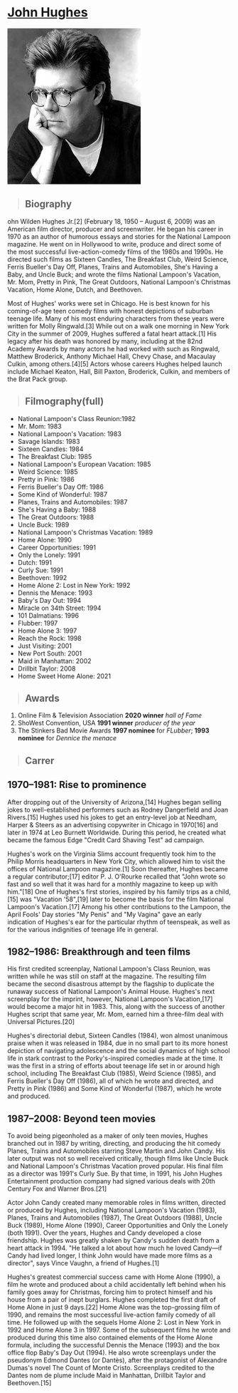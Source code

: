 # [John Hughes](./comedy.md)
![John Hughes](hughes.jpg)
>## Biography 
ohn Wilden Hughes Jr.[2] (February 18, 1950 – August 6, 2009) was an American film director, producer and screenwriter. He began his career in 1970 as an author of humorous essays and stories for the National Lampoon magazine. He went on in Hollywood to write, produce and direct some of the most successful live-action-comedy films of the 1980s and 1990s. He directed such films as Sixteen Candles, The Breakfast Club, Weird Science, Ferris Bueller's Day Off, Planes, Trains and Automobiles, She's Having a Baby, and Uncle Buck; and wrote the films National Lampoon's Vacation, Mr. Mom, Pretty in Pink, The Great Outdoors, National Lampoon's Christmas Vacation, Home Alone, Dutch, and Beethoven.

Most of Hughes' works were set in Chicago. He is best known for his coming-of-age teen comedy films with honest depictions of suburban teenage life. Many of his most enduring characters from these years were written for Molly Ringwald.[3] While out on a walk one morning in New York City in the summer of 2009, Hughes suffered a fatal heart attack.[1] His legacy after his death was honored by many, including at the 82nd Academy Awards by many actors he had worked with such as Ringwald, Matthew Broderick, Anthony Michael Hall, Chevy Chase, and Macaulay Culkin, among others.[4][5] Actors whose careers Hughes helped launch include Michael Keaton, Hall, Bill Paxton, Broderick, Culkin, and members of the Brat Pack group.

>## Filmography(full)
- National Lampoon's Class Reunion:1982
- Mr. Mom: 1983
- National Lampoon's Vacation: 1983
- Savage Islands: 1983
- Sixteen Candles: 1984
- The Breakfast Club: 1985
- National Lampoon's European Vacation: 1985
- Weird Science: 1985
- Pretty in Pink: 1986
- Ferris Bueller's Day Off: 1986
- Some Kind of Wonderful: 1987
- Planes, Trains and Automobiles: 1987
- She's Having a Baby: 1988
- The Great Outdoors: 1988
- Uncle Buck: 1989
- National Lampoon's Christmas Vacation: 1989
- Home Alone: 1990
- Career Opportunities: 1991
- Only the Lonely: 1991
- Dutch: 1991
- Curly Sue: 1991
- Beethoven: 1992
- Home Alone 2: Lost in New York: 1992
- Dennis the Menace: 1993
- Baby's Day Out: 1994
- Miracle on 34th Street: 1994
- 101 Dalmatians: 1996
- Flubber: 1997
- Home Alone 3: 1997
- Reach the Rock: 1998
- Just Visiting: 2001
- New Port South: 2001
- Maid in Manhattan: 2002
- Drillbit Taylor: 2008
- Home Sweet Home Alone: 2021
  
>## Awards
1) Online Film & Television Association **2020 winner** *hall of Fame*
2) ShoWest Convention, USA **1991 winner** *producer of the year*
3) The Stinkers Bad Movie Awards **1997 nominee** for *FLubber*; **1993 nominee** for *Dennice the menace*
   
>## Carrer 
## 1970–1981: Rise to prominence
After dropping out of the University of Arizona,[14] Hughes began selling jokes to well-established performers such as Rodney Dangerfield and Joan Rivers.[15] Hughes used his jokes to get an entry-level job at Needham, Harper & Steers as an advertising copywriter in Chicago in 1970[16] and later in 1974 at Leo Burnett Worldwide. During this period, he created what became the famous Edge "Credit Card Shaving Test" ad campaign.

Hughes's work on the Virginia Slims account frequently took him to the Philip Morris headquarters in New York City, which allowed him to visit the offices of National Lampoon magazine.[1] Soon thereafter, Hughes became a regular contributor;[17] editor P. J. O'Rourke recalled that "John wrote so fast and so well that it was hard for a monthly magazine to keep up with him."[18] One of Hughes's first stories, inspired by his family trips as a child,[15] was "Vacation '58",[19] later to become the basis for the film National Lampoon's Vacation.[17] Among his other contributions to the Lampoon, the April Fools' Day stories "My Penis" and "My Vagina" gave an early indication of Hughes's ear for the particular rhythm of teenspeak, as well as for the various indignities of teenage life in general.

## 1982–1986: Breakthrough and teen films
His first credited screenplay, National Lampoon's Class Reunion, was written while he was still on staff at the magazine. The resulting film became the second disastrous attempt by the flagship to duplicate the runaway success of National Lampoon's Animal House. Hughes's next screenplay for the imprint, however, National Lampoon's Vacation,[17] would become a major hit in 1983. This, along with the success of another Hughes script that same year, Mr. Mom, earned him a three-film deal with Universal Pictures.[20]

Hughes's directorial debut, Sixteen Candles (1984), won almost unanimous praise when it was released in 1984, due in no small part to its more honest depiction of navigating adolescence and the social dynamics of high school life in stark contrast to the Porky's-inspired comedies made at the time. It was the first in a string of efforts about teenage life set in or around high school, including The Breakfast Club (1985), Weird Science (1985), and Ferris Bueller's Day Off (1986), all of which he wrote and directed, and Pretty in Pink (1986) and Some Kind of Wonderful (1987), which he wrote and produced.

## 1987–2008: Beyond teen movies
To avoid being pigeonholed as a maker of only teen movies, Hughes branched out in 1987 by writing, directing, and producing the hit comedy Planes, Trains and Automobiles starring Steve Martin and John Candy. His later output was not so well received critically, though films like Uncle Buck and National Lampoon's Christmas Vacation proved popular. His final film as a director was 1991's Curly Sue. By that time, in 1991, his John Hughes Entertainment production company had signed various deals with 20th Century Fox and Warner Bros.[21]

Actor John Candy created many memorable roles in films written, directed or produced by Hughes, including National Lampoon's Vacation (1983), Planes, Trains and Automobiles (1987), The Great Outdoors (1988), Uncle Buck (1989), Home Alone (1990), Career Opportunities and Only the Lonely (both 1991). Over the years, Hughes and Candy developed a close friendship. Hughes was greatly shaken by Candy's sudden death from a heart attack in 1994. "He talked a lot about how much he loved Candy—if Candy had lived longer, I think John would have made more films as a director", says Vince Vaughn, a friend of Hughes.[1]

Hughes's greatest commercial success came with Home Alone (1990), a film he wrote and produced about a child accidentally left behind when his family goes away for Christmas, forcing him to protect himself and his house from a pair of inept burglars. Hughes completed the first draft of Home Alone in just 9 days.[22] Home Alone was the top-grossing film of 1990, and remains the most successful live-action family comedy of all time. He followed up with the sequels Home Alone 2: Lost in New York in 1992 and Home Alone 3 in 1997. Some of the subsequent films he wrote and produced during this time also contained elements of the Home Alone formula, including the successful Dennis the Menace (1993) and the box office flop Baby's Day Out (1994). He also wrote screenplays under the pseudonym Edmond Dantes (or Dantès), after the protagonist of Alexandre Dumas's novel The Count of Monte Cristo. Screenplays credited to the Dantes nom de plume include Maid in Manhattan, Drillbit Taylor and Beethoven.[15]


